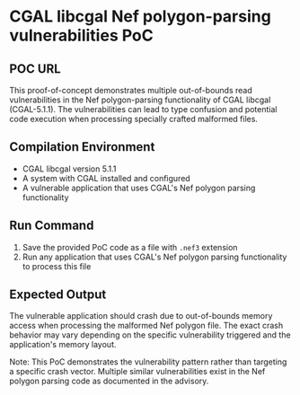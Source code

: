 # CGAL libcgal Nef polygon-parsing vulnerabilities PoC

## POC URL
This proof-of-concept demonstrates multiple out-of-bounds read vulnerabilities in the Nef polygon-parsing functionality of CGAL libcgal (CGAL-5.1.1). The vulnerabilities can lead to type confusion and potential code execution when processing specially crafted malformed files.

## Compilation Environment
- CGAL libcgal version 5.1.1
- A system with CGAL installed and configured
- A vulnerable application that uses CGAL's Nef polygon parsing functionality

## Run Command
1. Save the provided PoC code as a file with `.nef3` extension
2. Run any application that uses CGAL's Nef polygon parsing functionality to process this file

## Expected Output
The vulnerable application should crash due to out-of-bounds memory access when processing the malformed Nef polygon file. The exact crash behavior may vary depending on the specific vulnerability triggered and the application's memory layout.

Note: This PoC demonstrates the vulnerability pattern rather than targeting a specific crash vector. Multiple similar vulnerabilities exist in the Nef polygon parsing code as documented in the advisory.